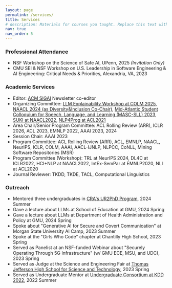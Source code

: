 ```yaml
---
layout: page
permalink: /services/
title: Services
# description: Materials for courses you taught. Replace this text with your description.
nav: true
nav_order: 5
---
```


<h3>Professional Attendance</h3>
<ul>
    <li>NSF Workshop on the Science of Safe AI, UPenn, 2025 <i>(Invitation Only)</i></li>
    <li>CMU SEI & NSF Workshop on U.S. Leadership in Software Engineering & AI Engineering: Critical Needs & Priorities, Alexandria, VA, 2023</li>
</ul>

<h3>Academic Services</h3>
<ul>	
    <li>Editor: <a href="https://sigai.acm.org/main/">ACM SIGAI</a> Newsletter co-editor</li>
    <li>Organizing Committee: <a href="https://xllm-reasoning-planning-workshop.github.io/">LLM Explainability Workshop at COLM 2025</a>,
    <a href="https://2024.naacl.org/">NAACL 2024 (as Diversity&Inclusion Co-Chair)</a>, <a href="https://www.mascsll.org/">Mid-Atlantic Student Colloquium for Speech, Language, and Learning (MASC-SLL) 2023</a>, <a href="https://suki-workshop.github.io/">SUKI at NAACL2022</a>, <a href="https://nlp4prog.github.io/2021/">NLP4Prog at ACL2021</a></li>	
    <li>Area Chair/Senior Program Committee: ACL Rolling Review (ARR), ICLR 2026, ACL 2023, EMNLP 2022, AAAI 2023, 2024</li>
    <li>Session Chair: AAAI 2023</li>
    <li>Program Committee: ACL Rolling Review (ARR), ACL, EMNLP, NAACL, NeurIPS, ICLR, COLM, AAAI, AACL-IJNLP, NLPCC, CoNLL, Mining Software Repositories (MSR)</li>
    <li>Program Committee (Workshop): TRL at NeurIPS 2024, DL4C at ICLR2022, HCI+NLP at NAACL2022, IntEx-SemPar at EMNLP2020, NLI at ACL2020</li>
    <li>Journal Reviewer: TKDD, TKDE, TACL, Computational Linguistics</li>
</ul>

<h3>Outreach</h3>
<ul>
    <li>Mentored three undergraduates in <a href="https://cra.org/ur2phd/">CRA's UR2PhD Program</a>, 2024 Summer</li>
    <li>Gave a lecture about LLMs at School of Education at GMU, 2024 Spring</li>
    <li>Gave a lecture about LLMs at Department of Health Administration and Policy at GMU, 2024 Spring</li>
    <li>Spoke about "Generative AI for Secure and Covert Communication" at Morgan State University AI Camp, 2023 Summer</li>
    <li>Spoke at the "Girls Who Code" chapter at Chantilly High School, 2023 Spring</li>
    <li>Served as Panelist at an NSF-funded Webinar about "Securely Operating Through 5G Infrastructure" (w/ GMU ECE, MSU, and UDC), 2023 Spring</li>
    <li>Served as Judge at the Science and Engineering Fair at <a href="https://tjhsst.fcps.edu/">Thomas Jefferson High School for Science and Technology</a>, 2023 Spring</li>
    <li>Served as Undergraduate Mentor at <a href="https://kdd.org/kdd2022/cfpUG.html">Undergraduate Consortium at KDD 2022</a>, 2022 Summer</li>
</ul>